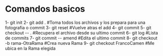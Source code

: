 # Comandos basicos

1- git init
2- git add .  #Toma todos los archivos y los prepara para una fotografia o commit
3- git reset  #Vuelve atras el add
4- git commit 
5- git checkout -- .  #Recupera el archivo desde su ultimo commit
6- git log            #Lista de commits
7- git commit -- amend   #Edita el ultimo commit
8- git checkout -b rama-OtraRama  #Crea nueva Rama
9- git checkout FrancoCamen       #Me ubica en la Rama elegida
